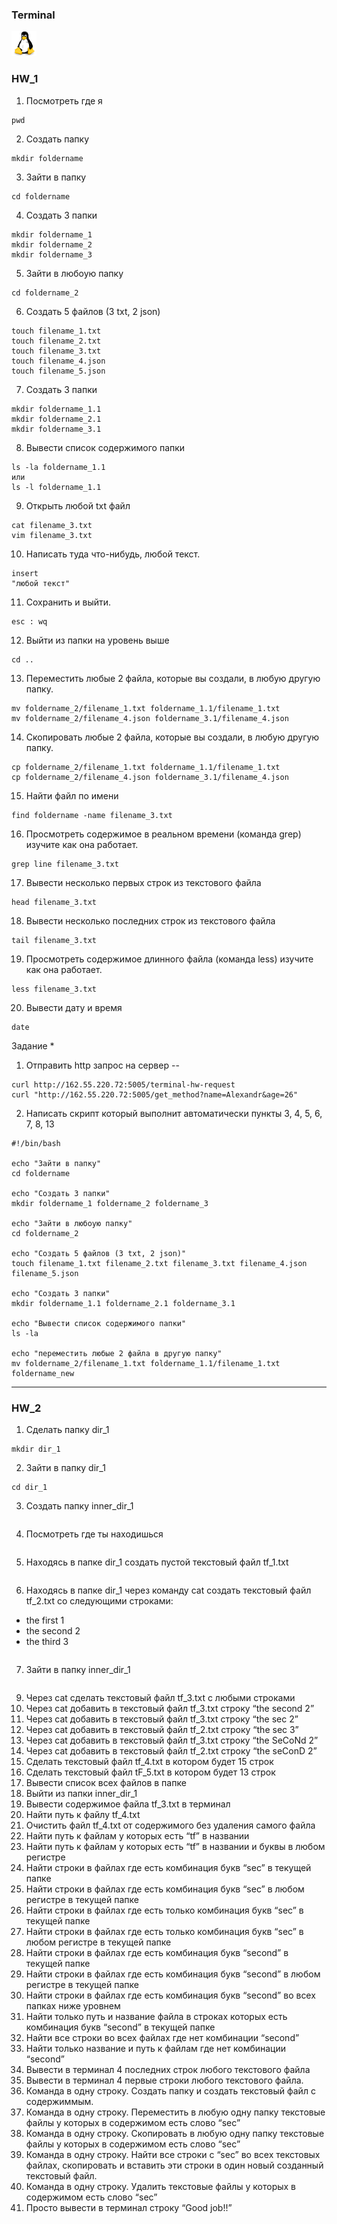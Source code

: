 ### Terminal
 
<div>
  <img src="https://github.com/devicons/devicon/blob/master/icons/linux/linux-original.svg" title="Linux" alt="Linux" width="40" height="40">
</div>

### HW_1

1. Посмотреть где я
   
```
pwd
```
2. Создать папку
```
mkdir foldername
```
3. Зайти в папку
```
cd foldername
```
4. Создать 3 папки
```
mkdir foldername_1
mkdir foldername_2
mkdir foldername_3
```
5. Зайти в любоую папку
```
cd foldername_2
```
6. Создать 5 файлов (3 txt, 2 json)
```
touch filename_1.txt
touch filename_2.txt
touch filename_3.txt
touch filename_4.json
touch filename_5.json
```
7. Создать 3 папки
```
mkdir foldername_1.1
mkdir foldername_2.1
mkdir foldername_3.1
```
8. Вывести список содержимого папки
```
ls -la foldername_1.1
или
ls -l foldername_1.1
```
9. Открыть любой txt файл
```
cat filename_3.txt
vim filename_3.txt
```
10. Написать туда что-нибудь, любой текст.
```
insert
"любой текст"
```
11. Сохранить и выйти.
```
esc : wq
```
12. Выйти из папки на уровень выше
```
cd ..
```
13. Переместить любые 2 файла, которые вы создали, в любую другую папку.
```
mv foldername_2/filename_1.txt foldername_1.1/filename_1.txt
mv foldername_2/filename_4.json foldername_3.1/filename_4.json
```
14. Скопировать любые 2 файла, которые вы создали, в любую другую папку.
```
cp foldername_2/filename_1.txt foldername_1.1/filename_1.txt
cp foldername_2/filename_4.json foldername_3.1/filename_4.json
```
15. Найти файл по имени
```
find foldername -name filename_3.txt
```
16. Просмотреть содержимое в реальном времени (команда grep) изучите как она работает.
```
grep line filename_3.txt
```
17. Вывести несколько первых строк из текстового файла
```
head filename_3.txt
```
18. Вывести несколько последних строк из текстового файла
```
tail filename_3.txt
```
19. Просмотреть содержимое длинного файла (команда less) изучите как она работает.
```
less filename_3.txt
```
20. Вывести дату и время
```
date
```
Задание *
1. Отправить http запрос на сервер --
```
curl http://162.55.220.72:5005/terminal-hw-request
curl "http://162.55.220.72:5005/get_method?name=Alexandr&age=26"
```
2. Написать скрипт который выполнит автоматически пункты 3, 4, 5, 6, 7, 8, 13
```
#!/bin/bash

echo "Зайти в папку"
cd foldername

echo "Создать 3 папки"
mkdir foldername_1 foldername_2 foldername_3

echo "Зайти в любоую папку"
cd foldername_2

echo "Создать 5 файлов (3 txt, 2 json)"
touch filename_1.txt filename_2.txt filename_3.txt filename_4.json filename_5.json 

echo "Создать 3 папки"
mkdir foldername_1.1 foldername_2.1 foldername_3.1

echo "Вывести список содержимого папки"
ls -la

echo "переместить любые 2 файла в другую папку"
mv foldername_2/filename_1.txt foldername_1.1/filename_1.txt foldername_new
```
---

### HW_2
1. Сделать папку dir_1
```
mkdir dir_1
```
2. Зайти в папку dir_1
```
cd dir_1
```
3. Создать папку inner_dir_1
```

```
4. Посмотреть где ты находишься
```

```
5. Находясь в папке dir_1 создать пустой текстовый файл tf_1.txt
```

```
6. Находясь в папке dir_1 через команду cat создать текстовый файл tf_2.txt со следующими строками:
 - the first 1
 - the second 2
 - the third 3
```

```
7. Зайти в папку inner_dir_1
```

```
9. Через cat сделать текстовый файл tf_3.txt c любыми строками
10. Через cat добавить в текстовый файл tf_3.txt строку “the second 2”
11. Через cat добавить в текстовый файл tf_3.txt строку “the sec 2”
12. Через cat добавить в текстовый файл tf_2.txt строку “the sec 3”
13. Через cat добавить в текстовый файл tf_3.txt строку “the SeCoNd 2”
14. Через cat добавить в текстовый файл tf_2.txt строку “the seConD 2”
15. Сделать текстовый файл tf_4.txt в котором будет 15 строк
16. Сделать текстовый файл tF_5.txt в котором будет 13 строк
17. Вывести список всех файлов в папке
18. Выйти из папки inner_dir_1
19. Вывести содержимое файла tf_3.txt в терминал
20. Найти путь к файлу tf_4.txt
21. Очистить файл tf_4.txt от содержимого без удаления самого файла
22. Найти путь к файлам у которых есть “tf” в названии
23. Найти путь к файлам у которых есть “tf” в названии и буквы в любом регистре
24. Найти строки в файлах где есть комбинация букв “sec” в текущей папке
25. Найти строки в файлах где есть комбинация букв “sec” в любом регистре в текущей папке
26. Найти строки в файлах где есть только комбинация букв “sec” в текущей папке
27. Найти строки в файлах где есть только комбинация букв “sec” в любом регистре в текущей папке
28. Найти строки в файлах где есть комбинация букв “second” в текущей папке
29. Найти строки в файлах где есть комбинация букв “second” в любом регистре в текущей папке
30. Найти строки в файлах где есть комбинация букв “second” во всех папках ниже уровнем
31. Найти только путь и название файла в строках которых есть комбинация букв “second” в текущей папке
32. Найти все строки во всех файлах где нет комбинации “second”
33. Найти только название и путь к файлам где нет комбинации “second”
34. Вывести в терминал 4 последних строк любого текстового файла
35. Вывести в терминал 4 первые строки любого текстового файла.
36. Команда в одну строку. Создать папку и создать текстовый файл с содержиммым.
37. Команда в одну строку. Переместить в любую одну папку текстовые файлы у которых в содержимом есть слово “sec”
38. Команда в одну строку. Скопировать в любую одну папку текстовые файлы у которых в содержимом есть слово “sec”
39. Команда в одну строку. Найти все строки c “sec” во всех текстовых файлах, скопировать и вставить эти строки в один новый созданный текстовый файл.
40. Команда в одну строку. Удалить текстовые файлы у которых в содержимом есть слово “sec”
41. Просто вывести в терминал строку “Good job!!”
